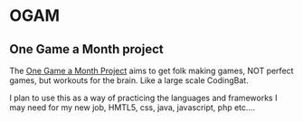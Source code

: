 OGAM
====

One Game a Month project
------------------------

The [One Game a Month Project](http://www.onegameamonth.com) aims to get folk making games, NOT perfect games, but  workouts for the brain. Like a large scale CodingBat.

I plan to use this as a way of practicing the languages and frameworks I may need for my new job, HMTL5, css, java, javascript, php etc....
